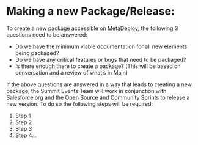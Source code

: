 # Making a new Package/Release:
To create a new package accessible on [MetaDeploy](https://install.salesforce.org/products/SummitEventsApp/latest), the following 3 questions need to be answered:
- Do we have the minimum viable documentation for all new elements being packaged?
- Do we have any critical features or bugs that need to be packaged?
- Is there enough there to create a package? (This will be based on conversation and a review of what’s in Main)

If the above questions are answered in a way that leads to creating a new package, the Summit Events Team will work in conjunction with Salesforce.org and the Open Source and Community Sprints to release a new version. To do so the following steps will be required:
1. Step 1
2. Step 2
3. Step 3
4. Step 4...
